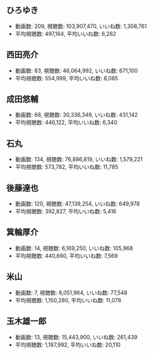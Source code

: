 ## ひろゆき

-   動画数: 209, 視聴数: 103,907,470, いいね数: 1,308,761
-   平均視聴数: 497,164, 平均いいね数: 6,262

## 西田亮介

-   動画数: 83, 視聴数: 46,064,992, いいね数: 671,100
-   平均視聴数: 554,999, 平均いいね数: 8,085

## 成田悠輔

-   動画数: 68, 視聴数: 30,336,349, いいね数: 431,142
-   平均視聴数: 446,122, 平均いいね数: 6,340

## 石丸

-   動画数: 134, 視聴数: 76,886,819, いいね数: 1,579,221
-   平均視聴数: 573,782, 平均いいね数: 11,785

## 後藤達也

-   動画数: 120, 視聴数: 47,139,254, いいね数: 649,978
-   平均視聴数: 392,827, 平均いいね数: 5,416

## 箕輪厚介

-   動画数: 14, 視聴数: 6,169,250, いいね数: 105,968
-   平均視聴数: 440,660, 平均いいね数: 7,569

## 米山

-   動画数: 7, 視聴数: 8,051,964, いいね数: 77,548
-   平均視聴数: 1,150,280, 平均いいね数: 11,078

## 玉木雄一郎

-   動画数: 13, 視聴数: 15,443,900, いいね数: 261,439
-   平均視聴数: 1,187,992, 平均いいね数: 20,110



